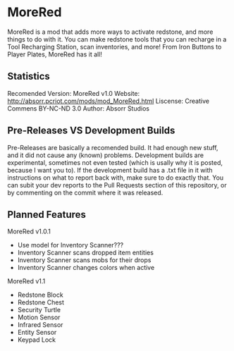 # MoreRed
MoreRed is a mod that adds more ways to activate redstone, and more things to do with it. You can make redstone tools that you can recharge in a Tool Recharging Station, scan inventories, and more! From Iron Buttons to Player Plates, MoreRed has it all!

## Statistics
Recomended Version: MoreRed v1.0
Website: http://absorr.pcriot.com/mods/mod_MoreRed.html
Liscense: Creative Commens BY-NC-ND 3.0
Author: Absorr Studios

## Pre-Releases VS Development Builds
Pre-Releases are basically a recomended build. It had enough new stuff, and it did not cause any (known) problems. Development builds are experimental, sometimes not even tested (which is usally why it is posted, because I want you to). If the development build has a .txt file in it with instructions on what to report back with, make sure to do exactly that. You can subit your dev reports to the Pull Requests section of this repository, or by commenting on the commit where it was released.

## Planned Features
MoreRed v1.0.1
* Use model for Inventory Scanner???
* Inventory Scanner scans dropped item entities
* Inventory Scanner scans mobs for their drops
* Inventory Scanner changes colors when active

MoreRed v1.1
* Redstone Block
* Redstone Chest
* Security Turtle
* Motion Sensor
* Infrared Sensor
* Entity Sensor
* Keypad Lock